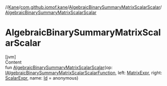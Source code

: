 //[Kane](../../index.md)/[com.github.jomof.kane](../index.md)/[AlgebraicBinarySummaryMatrixScalarScalar](index.md)/[AlgebraicBinarySummaryMatrixScalarScalar](-algebraic-binary-summary-matrix-scalar-scalar.md)



# AlgebraicBinarySummaryMatrixScalarScalar  
[jvm]  
Content  
fun [AlgebraicBinarySummaryMatrixScalarScalar](-algebraic-binary-summary-matrix-scalar-scalar.md)(op: [IAlgebraicBinarySummaryMatrixScalarScalarFunction](../-i-algebraic-binary-summary-matrix-scalar-scalar-function/index.md), left: [MatrixExpr](../-matrix-expr/index.md), right: [ScalarExpr](../-scalar-expr/index.md), name: [Id](../../com.github.jomof.kane.impl/index.md#%5Bcom.github.jomof.kane.impl%2FId%2F%2F%2FPointingToDeclaration%2F%5D%2FClasslikes%2F-1691848896) = anonymous)  



